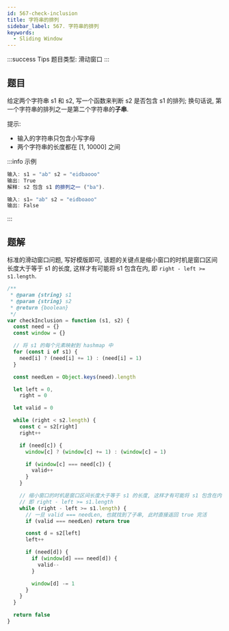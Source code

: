 ```yaml
---
id: 567-check-inclusion
title: 字符串的排列
sidebar_label: 567. 字符串的排列
keywords:
  - Sliding Window
---
```


:::success Tips
题目类型: 滑动窗口
:::

## 题目

给定两个字符串 s1 和 s2, 写一个函数来判断 s2 是否包含 s1 的排列; 换句话说, 第一个字符串的排列之一是第二个字符串的**子串**.

提示:

- 输入的字符串只包含小写字母
- 两个字符串的长度都在 [1, 10000] 之间

:::info 示例

```ts
输入: s1 = "ab" s2 = "eidbaooo"
输出: True
解释: s2 包含 s1 的排列之一 ("ba").
```

```ts
输入: s1= "ab" s2 = "eidboaoo"
输出: False

```

:::

## 题解

标准的滑动窗口问题, 写好模版即可, 该题的关键点是缩小窗口的时机是窗口区间长度大于等于 s1 的长度, 这样才有可能将 s1 包含在内, 即 `right - left >= s1.length`.

```ts
/**
 * @param {string} s1
 * @param {string} s2
 * @return {boolean}
 */
var checkInclusion = function (s1, s2) {
  const need = {}
  const window = {}

  // 将 s1 的每个元素映射到 hashmap 中
  for (const i of s1) {
    need[i] ? (need[i] += 1) : (need[i] = 1)
  }

  const needLen = Object.keys(need).length

  let left = 0,
    right = 0

  let valid = 0

  while (right < s2.length) {
    const c = s2[right]
    right++

    if (need[c]) {
      window[c] ? (window[c] += 1) : (window[c] = 1)

      if (window[c] === need[c]) {
        valid++
      }
    }

    // 缩小窗口的时机是窗口区间长度大于等于 s1 的长度, 这样才有可能将 s1 包含在内
    // 即 right - left >= s1.length
    while (right - left >= s1.length) {
      // 一旦 valid === needLen, 也就找到了子串, 此时直接返回 true 完活
      if (valid === needLen) return true

      const d = s2[left]
      left++

      if (need[d]) {
        if (window[d] === need[d]) {
          valid--
        }

        window[d] -= 1
      }
    }
  }

  return false
}
```
